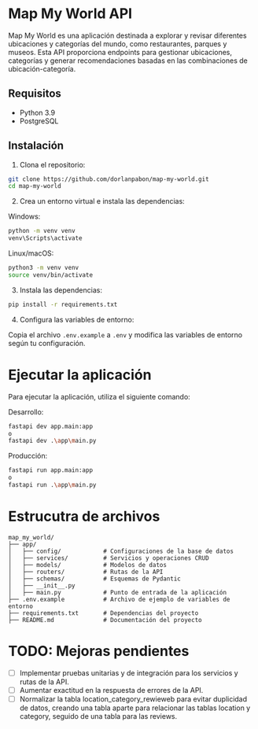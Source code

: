# Map My World API

Map My World es una aplicación destinada a explorar y revisar diferentes ubicaciones y categorías del mundo, como restaurantes, parques y museos. Esta API proporciona endpoints para gestionar ubicaciones, categorías y generar recomendaciones basadas en las combinaciones de ubicación-categoría.

## Requisitos

- Python 3.9
- PostgreSQL

## Instalación

1. Clona el repositorio:

```bash
git clone https://github.com/dorlanpabon/map-my-world.git
cd map-my-world
```

2. Crea un entorno virtual e instala las dependencias:

Windows:

```bash
python -m venv venv
venv\Scripts\activate
```

Linux/macOS:

```bash
python3 -m venv venv
source venv/bin/activate
```

3. Instala las dependencias:

```bash
pip install -r requirements.txt
```

4. Configura las variables de entorno:

Copia el archivo `.env.example` a `.env` y modifica las variables de entorno según tu configuración.

# Ejecutar la aplicación

Para ejecutar la aplicación, utiliza el siguiente comando:

Desarrollo:
```bash
fastapi dev app.main:app 
o
fastapi dev .\app\main.py
```

Producción:
```bash
fastapi run app.main:app
o
fastapi run .\app\main.py
```

# Estrucutra de archivos

```
map_my_world/
├── app/
│   ├── config/            # Configuraciones de la base de datos
│   ├── services/          # Servicios y operaciones CRUD
│   ├── models/            # Modelos de datos
│   ├── routers/           # Rutas de la API
│   ├── schemas/           # Esquemas de Pydantic
│   ├── __init__.py
│   ├── main.py            # Punto de entrada de la aplicación
├── .env.example           # Archivo de ejemplo de variables de entorno
├── requirements.txt       # Dependencias del proyecto
├── README.md              # Documentación del proyecto
```

# TODO: Mejoras pendientes

- [ ] Implementar pruebas unitarias y de integración para los servicios y rutas de la API.
- [ ] Aumentar exactitud en la respuesta de errores de la API.
- [ ] Normalizar la tabla location_category_rewieweb para evitar duplicidad de datos, creando una tabla aparte para relacionar las tablas location y category, seguido de una tabla para las reviews.